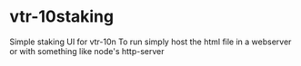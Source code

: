 # vtr-10staking
Simple staking UI for vtr-10n
To run simply host the html file in a webserver or with something like node's http-server
